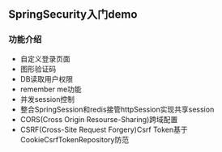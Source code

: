 ## SpringSecurity入门demo
### 功能介绍

- 自定义登录页面
- 图形验证码
- DB读取用户权限
- remember me功能
- 并发session控制
- 整合SpringSession和redis接管httpSession实现共享session
- CORS(Cross Origin Resourse-Sharing)跨域配置
- CSRF(Cross-Site Request Forgery)Csrf Token基于CookieCsrfTokenRepository防范